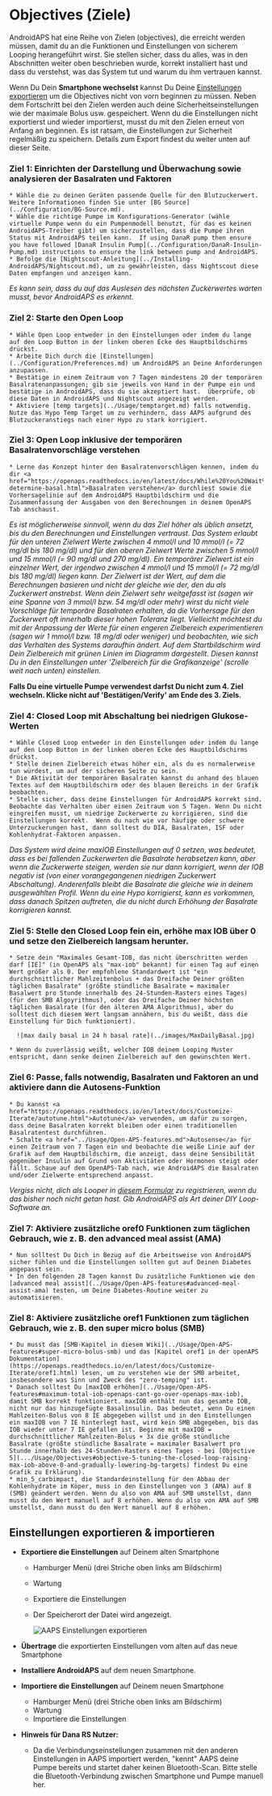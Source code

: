 # Objectives (Ziele)

AndroidAPS hat eine Reihe von Zielen (objectives), die erreicht werden müssen, damit du an die Funktionen und Einstellungen von sicherem Looping herangeführt wirst. Sie stellen sicher, dass du alles, was in den Abschnitten weiter oben beschrieben wurde, korrekt installiert hast und dass du verstehst, was das System tut und warum du ihm vertrauen kannst.

Wenn Du Dein **Smartphone wechselst** kannst Du Deine [Einstellungen exportieren](../Usage/Objectives#export-import-settings) um die Objectives nicht von vorn beginnen zu müssen. Neben dem Fortschritt bei den Zielen werden auch deine Sicherheitseinstellungen wie der maximale Bolus usw. gespeichert. Wenn du die Einstellungen nicht exportierst und wieder importierst, musst du mit den Zielen erneut von Anfang an beginnen. Es ist ratsam, die Einstellungen zur Sicherheit regelmäßig zu speichern. Details zum Export findest du weiter unten auf dieser Seite.  

### Ziel 1: Einrichten der Darstellung und Überwachung sowie analysieren der Basalraten und Faktoren

    * Wähle die zu deinen Geräten passende Quelle für den Blutzuckerwert.  Weitere Informationen finden Sie unter [BG Source](../Configuration/BG-Source.md).
    * Wähle die richtige Pumpe im Konfigurations-Generator (wähle virtuelle Pumpe wenn du ein Pumpenmodell benutzt, für das es keinen AndroidAPS-Treiber gibt) um sicherzustellen, dass die Pumpe ihren Status mit AndroidAPS teilen kann.  If using DanaR pump then ensure you have followed [DanaR Insulin Pump](../Configuration/DanaR-Insulin-Pump.md) instructions to ensure the link between pump and AndroidAPS.
    * Befolge die [Nightscout-Anleitung](../Installing-AndroidAPS/Nightscout.md), um zu gewährleisten, dass Nightscout diese Daten empfangen und anzeigen kann.
    

*Es kann sein, dass du auf das Auslesen des nächsten Zuckerwertes warten musst, bevor AndroidAPS es erkennt.*

### Ziel 2: Starte den Open Loop

    * Wähle Open Loop entweder in den Einstellungen oder indem du lange auf den Loop Button in der linken oberen Ecke des Hauptbildschirms drückst.
    * Arbeite Dich durch die [Einstellungen](../Configuration/Preferences.md) um AndroidAPS an Deine Anforderungen anzupassen.
    * Bestätige in einem Zeitraum von 7 Tagen mindestens 20 der temporären Basalratenanpassungen; gib sie jeweils von Hand in der Pumpe ein und bestätige in AndroidAPS, dass du sie akzeptiert hast.  Überprüfe, ob diese Daten in AndroidAPS und Nightscout angezeigt werden.
    * Aktiviere [temp targets](../Usage/temptarget.md) falls notwendig. Nutze das Hypo Temp Target um zu verhindern, dass AAPS aufgrund des Blutzuckeranstiegs nach einer Hypo zu stark korrigiert. 
    

### Ziel 3: Open Loop inklusive der temporären Basalratenvorschläge verstehen

    * Lerne das Konzept hinter den Basalratenvorschlägen kennen, indem du dir <a href="https://openaps.readthedocs.io/en/latest/docs/While%20You%20Wait%20For%20Gear/Understand-determine-basal.html">Basalraten verstehen</a> durchliest sowie die Vorhersagelinie auf dem AndroidAPS Hauptbildschirm und die Zusammenfassung der Ausgaben von den Berechnungen in deinem OpenAPS Tab anschaust.
    

*Es ist möglicherweise sinnvoll, wenn du das Ziel höher als üblich ansetzt, bis du den Berechnungen und Einstellungen vertraust. Das System erlaubt für den unteren Zielwert Werte zwischen 4 mmol/l und 10 mmol/l (= 72 mg/dl bis 180 mg/dl) und für den oberen Zielwert Werte zwischen 5 mmol/l und 15 mmol/l (= 90 mg/dl und 270 mg/dl). Ein temporärer Zielwert ist ein einzelner Wert, der irgendwo zwischen 4 mmol/l und 15 mmol/l (= 72 mg/dl bis 180 mg/dl) liegen kann. Der Zielwert ist der Wert, auf dem die Berechnungen basieren und nicht der gleiche wie der, den du als Zuckerwert anstrebst. Wenn dein Zielwert sehr weitgefasst ist (sagen wir eine Spanne von 3 mmol/l bzw. 54 mg/dl oder mehr) wirst du nicht viele Vorschläge für temporäre Basalraten erhalten, da die Vorhersage für den Zuckerwert oft innerhalb dieser hohen Toleranz liegt. Vielleicht möchtest du mit der Anpassung der Werte für einen engeren Zielbereich experimentieren (sagen wir 1 mmol/l bzw. 18 mg/dl oder weniger) und beobachten, wie sich das Verhalten des Systems daraufhin ändert. Auf dem Startbildschirm wird Dein Zielbereich mit grünen Linien im Diagramm dargestellt. Diesen kannst Du in den Einstellungen unter 'Zielbereich für die Grafikanzeige' (scrolle weit nach unten) einstellen.*

**Falls Du eine virtuelle Pumpe verwendest darfst Du nicht zum 4. Ziel wechseln. Klicke nicht auf 'Bestätigen/Verify' am Ende des 3. Ziels.**

### Ziel 4: Closed Loop mit Abschaltung bei niedrigen Glukose-Werten

    * Wähle Closed Loop entweder in den Einstellungen oder indem du lange auf den Loop Button in der linken oberen Ecke des Hauptbildschirms drückst.
    * Stelle deinen Zielbereich etwas höher ein, als du es normalerweise tun würdest, um auf der sicheren Seite zu sein.
    * Die Aktivität der temporären Basalraten kannst du anhand des blauen Textes auf dem Hauptbildschirm oder des blauen Bereichs in der Grafik beobachten.
    * Stelle sicher, dass deine Einstellungen für AndroidAPS korrekt sind. Beobachte das Verhalten über einen Zeitraum von 5 Tagen. Wenn Du nicht eingreifen musst, um niedrige Zuckerwerte zu korrigieren, sind die Einstellungen korrekt.  Wenn du nach wie vor häufige oder schwere Unterzuckerungen hast, dann solltest du DIA, Basalraten, ISF oder Kohlenhydrat-Faktoren anpassen.
    

*Das System wird deine maxIOB Einstellungen auf 0 setzen, was bedeutet, dass es bei fallenden Zuckerwerten die Basalrate herabsetzen kann, aber wenn die Zuckerwerte steigen, werden sie nur dann korrigiert, wenn der IOB negativ ist (von einer vorangegangenen niedrigen Zuckerwert Abschaltung). Anderenfalls bleibt die Basalrate die gleiche wie in deinem ausgewählten Profil. Wenn du eine Hypo korrigierst, kann es vorkommen, dass danach Spitzen auftreten, die du nicht durch Erhöhung der Basalrate korrigieren kannst.*

### Ziel 5: Stelle den Closed Loop fein ein, erhöhe max IOB über 0 und setze den Zielbereich langsam herunter.

    * Setze dein "Maximales Gesamt-IOB, das nicht überschritten werden darf [IE]" (in OpenAPS als "max-iob" bekannt) für einen Tag auf einen Wert größer als 0. Der empfohlene Standardwert ist "ein durchschnittlicher Mahlzeitenbolus + das Dreifache Deiner größten täglichen Basalrate" (größte stündliche Basalrate = maximaler Basalwert pro Stunde innerhalb des 24-Stunden-Rasters eines Tages) (für den SMB Algoyrithmus), oder das Dreifache Deiner höchsten täglichen Basalrate (für den älteren AMA Algorithmus), aber du solltest dich diesem Wert langsam annähern, bis du weißt, dass die Einstellung für Dich funktioniert).
    
      ![max daily basal in 24 h basal rate](../images/MaxDailyBasal.jpg)
    
    * Wenn du zuverlässig weißt, welcher IOB deinem Looping Muster entspricht, dann senke deinen Zielbereich auf den gewünschten Wert.
    

### Ziel 6: Passe, falls notwendig, Basalraten und Faktoren an und aktiviere dann die Autosens-Funktion

    * Du kannst <a href="https://openaps.readthedocs.io/en/latest/docs/Customize-Iterate/autotune.html">Autotune</a> verwenden, um dafür zu sorgen, dass deine Basalraten korrekt bleiben oder einen traditionellen Basalratentest durchführen.
    * Schalte <a href="../Usage/Open-APS-features.md">Autosense</a> für einen Zeitraum von 7 Tagen ein und beobachte die weiße Linie auf der Grafik auf dem Hauptbildschirm, die anzeigt, dass deine Sensibilität gegenüber Insulin auf Grund von Aktivitäten oder Hormonen steigt oder fällt. Schaue auf dem OpenAPS-Tab nach, wie AndroidAPS die Basalraten und/oder Zielwerte entsprechend anpasst.
    

*Vergiss nicht, dich als Looper in [diesem Formular](http://bit.ly/nowlooping) zu registrieren, wenn du das bisher noch nicht getan hast. Gib AndroidAPS als Art deiner DIY Loop-Software an.*

### Ziel 7: Aktiviere zusätzliche oref0 Funktionen zum täglichen Gebrauch, wie z. B. den advanced meal assist (AMA)

    * Nun solltest Du Dich in Bezug auf die Arbeitsweise von AndroidAPS sicher fühlen und die Einstellungen sollten gut auf Deinen Diabetes angepasst sein.
    * In den folgenden 28 Tagen kannst Du zusätzliche Funktionen wie den [advanced meal assist](../Usage/Open-APS-features#advanced-meal-assist-ama) testen, um Deine Diabetes-Routine weiter zu automatisieren.
    

### Ziel 8: Aktiviere zusätzliche oref1 Funktionen zum täglichen Gebrauch, wie z. B. den super micro bolus (SMB)

    * Du musst das [SMB-Kapitel in diesem Wiki](../Usage/Open-APS-features#super-micro-bolus-smb) und das [Kapitel oref1 in der openAPS Dokumentation](https://openaps.readthedocs.io/en/latest/docs/Customize-Iterate/oref1.html) lesen, um zu verstehen wie der SMB arbeitet, insbesondere was Sinn und Zweck des "zero-temping" ist.
    * Danach solltest Du [maxIOB erhöhen](../Usage/Open-APS-features#maximum-total-iob-openaps-cant-go-over-openaps-max-iob), damit SMB korrekt funktioniert. maxIOB enthält nun das gesamte IOB, nicht nur das hinzugefügte Basalinsulin. Das bedeutet, wenn Du einen Mahlzeiten-Bolus von 8 IE abgegeben willst und in den Einstellungen ein maxIOB von 7 IE hinterlegt hast, wird kein SMB abgegeben, bis das IOB wieder unter 7 IE gefallen ist. Beginne mit maxIOB = durchschnittlicher Mahlzeiten-Bolus + 3x die größe stündliche Basalrate (größte stündliche Basalrate = maximaler Basalwert pro Stunde innerhalb des 24-Stunden-Rasters eines Tages - bei [Objective 5](.../Usage/Objectives#objective-5-tuning-the-closed-loop-raising-max-iob-above-0-and-gradually-lowering-bg-targets) findest Du eine Grafik zu Erklärung).
    * min_5_carbimpact, die Standardeinstellung für den Abbau der Kohlenhydrate im Köper, muss in den Einstellungen von 3 (AMA) auf 8 (SMB) geändert werden. Wenn du also von AMA auf SMB umstellst, dann musst du den Wert manuell auf 8 erhöhen. Wenn du also von AMA auf SMB umstellst, dann musst du den Wert manuell auf 8 erhöhen.
    

## Einstellungen exportieren & importieren

* **Exportiere die Einstellungen** auf Deinem alten Smartphone
  
  * Hamburger Menü (drei Striche oben links am Bildschirm)
  * Wartung
  * Exportiere die Einstellungen
  * Der Speicherort der Datei wird angezeigt.
    
    ![AAPS Einstellungen exportieren](../images/AAPS_ExportSettings.png)

* **Übertrage** die exportierten Einstellungen vom alten auf das neue Smartphone

* **Installiere AndroidAPS** auf dem neuen Smartphone.
* **Importiere die Einstellungen** auf Deinem neuen Smartphone 
  * Hamburger Menü (drei Striche oben links am Bildschirm)
  * Wartung
  * Importiere die Einstellungen
* **Hinweis für Dana RS Nutzer:** 
  * Da die Verbindungseinstellungen zusammen mit den anderen Einstellungen in AAPS importiert werden, "kennt" AAPS deine Pumpe bereits und startet daher keinen Bluetooth-Scan. Bitte stelle die Bluetooth-Verbindung zwischen Smartphone und Pumpe manuell her.